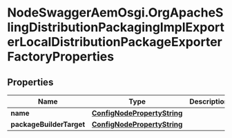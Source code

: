 # NodeSwaggerAemOsgi.OrgApacheSlingDistributionPackagingImplExporterLocalDistributionPackageExporterFactoryProperties

## Properties

Name | Type | Description | Notes
------------ | ------------- | ------------- | -------------
**name** | [**ConfigNodePropertyString**](ConfigNodePropertyString.md) |  | [optional] 
**packageBuilderTarget** | [**ConfigNodePropertyString**](ConfigNodePropertyString.md) |  | [optional] 


